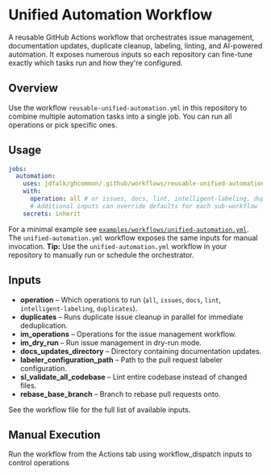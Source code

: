 <!-- file: docs/unified-automation.md -->
<!-- version: 1.0.0 -->
<!-- guid: 3153c13c-f92e-4828-aef7-f1e175f22e32 -->

# Unified Automation Workflow

A reusable GitHub Actions workflow that orchestrates issue management, documentation updates,
duplicate cleanup, labeling, linting, and AI-powered automation. It exposes numerous inputs so each
repository can fine-tune exactly which tasks run and how they're configured.

## Overview

Use the workflow `reusable-unified-automation.yml` in this repository to combine multiple automation
tasks into a single job. You can run all operations or pick specific ones.

## Usage

```yaml
jobs:
  automation:
    uses: jdfalk/ghcommon/.github/workflows/reusable-unified-automation.yml@main
    with:
      operation: all # or issues, docs, lint, intelligent-labeling, duplicates
      # Additional inputs can override defaults for each sub-workflow
    secrets: inherit
```

For a minimal example see
[`examples/workflows/unified-automation.yml`](../examples/workflows/unified-automation.yml). The
`unified-automation.yml` workflow exposes the same inputs for manual invocation. **Tip:** Use the
`unified-automation.yml` workflow in your repository to manually run or schedule the orchestrator.

## Inputs

- **operation** – Which operations to run (`all`, `issues`, `docs`, `lint`, `intelligent-labeling`,
  `duplicates`).
- **duplicates** – Runs duplicate issue cleanup in parallel for immediate deduplication.
- **im_operations** – Operations for the issue management workflow.
- **im_dry_run** – Run issue management in dry-run mode.
- **docs_updates_directory** – Directory containing documentation updates.
- **labeler_configuration_path** – Path to the pull request labeler configuration.
- **sl_validate_all_codebase** – Lint entire codebase instead of changed files.
- **rebase_base_branch** – Branch to rebase pull requests onto.

See the workflow file for the full list of available inputs.

## Manual Execution

Run the workflow from the Actions tab using workflow_dispatch inputs to control operations
